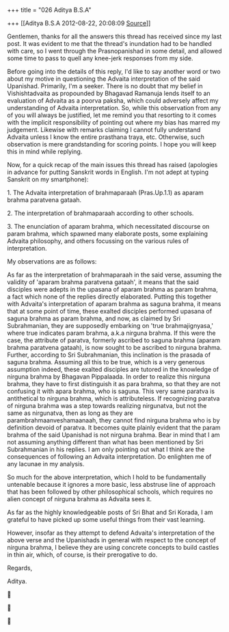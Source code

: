 +++
title = "026 Aditya B.S.A"

+++
[[Aditya B.S.A	2012-08-22, 20:08:09 [Source](https://groups.google.com/g/bvparishat/c/be9dl2fzYEY)]]



Gentlemen, thanks for all the answers this thread has received since my last post. It was evident to me that the thread's inundation had to be handled with care, so I went through the Prasnopanishad in some detail, and allowed some time to pass to quell any knee-jerk responses from my side.

Before going into the details of this reply, I'd like to say another word or two about my motive in questioning the Advaita interpretation of the said Upanishad. Primarily, I'm a seeker. There is no doubt that my belief in Vishishtadvaita as propounded by Bhagavad Ramanuja lends itself to an evaluation of Advaita as a poorva paksha, which could adversely affect my understanding of Advaita interpretation. So, while this observation from any of you will always be justified, let me remind you that resorting to it comes with the implicit responsibility of pointing out where my bias has marred my judgement. Likewise with remarks claiming I cannot fully understand Advaita unless I know the entire prasthana traya, etc. Otherwise, such observation is mere grandstanding for scoring points. I hope you will keep this in mind while replying.

Now, for a quick recap of the main issues this thread has raised (apologies in advance for putting Sanskrit words in English. I'm not adept at typing Sanskrit on my smartphone):

1\. The Advaita interpretation of brahmaparaah (Pras.Up.1.1) as aparam brahma paratvena gataah.

2\. The interpretation of brahmaparaah according to other schools.

3\. The enunciation of aparam brahma, which necessitated discourse on param brahma, which spawned many elaborate posts, some explaining Advaita philosophy, and others focussing on the various rules of interpretation.

My observations are as follows:

As far as the interpretation of brahmaparaah in the said verse, assuming the validity of 'aparam brahma paratvena gataah', it means that the said disciples were adepts in the upasana of aparam brahma as param brahma, a fact which none of the replies directly elaborated. Putting this together with Advaita's interpretation of aparam brahma as saguna brahma, it means that at some point of time, these exalted disciples performed upasana of saguna brahma as param brahma, and now, as claimed by Sri Subrahmanian, they are supposedly embarking on 'true brahmajignyasa,' where true indicates param brahma, a.k.a nirguna brahma. If this were the case, the attribute of paratva, formerly ascribed to saguna brahma (aparam brahma paratvena gataah), is now sought to be ascribed to nirguna brahma. Further, according to Sri Subrahmanian, this inclination is the prasada of saguna brahma. Assuming all this to be true, which is a very generous assumption indeed, these exalted disciples are tutored in the knowledge of nirguna brahma by Bhagavan Pippalaada. In order to realize this nirguna brahma, they have to first distinguish it as para brahma, so that they are not confusing it with apara brahma, who is saguna. This very same paratva is antithetical to nirguna brahma, which is attributeless. If recognizing paratva of nirguna brahma was a step towards realizing nirgunatva, but not the same as nirgunatva, then as long as they are parambrahmaanveshamaanaah, they cannot find nirguna brahma who is by definition devoid of paratva. It becomes quite plainly evident that the param brahma of the said Upanishad is not nirguna brahma. Bear in mind that I am not assuming anything different than what has been mentioned by Sri Subrahmanian in his replies. I am only pointing out what I think are the consequences of following an Advaita interpretation. Do enlighten me of any lacunae in my analysis.

So much for the above interpretation, which I hold to be fundamentally untenable because it ignores a more basic, less abstruse line of approach that has been followed by other philosophical schools, which requires no alien concept of nirguna brahma as Advaita sees it.

As far as the highly knowledgeable posts of Sri Bhat and Sri Korada, I am grateful to have picked up some useful things from their vast learning.

However, insofar as they attempt to defend Advaita's interpretation of the above verse and the Upanishads in general with respect to the concept of nirguna brahma, I believe they are using concrete concepts to build castles in thin air, which, of course, is their prerogative to do.

Regards,

Aditya.  
  
  
  







